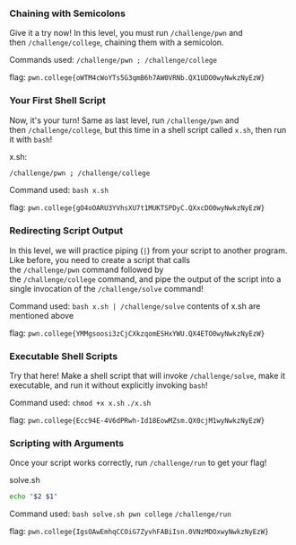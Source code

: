 ### Chaining with Semicolons

Give it a try now! In this level, you must run `/challenge/pwn` and then `/challenge/college`, chaining them with a semicolon.

Commands used: 
`/challenge/pwn ; /challenge/college`

flag: `pwn.college{oWTM4cWoYTs5G3qmB6h7AW0VRNb.QX1UDO0wyNwkzNyEzW}`

### Your First Shell Script 

Now, it's your turn! Same as last level, run `/challenge/pwn` and then `/challenge/college`, but this time in a shell script called `x.sh`, then run it with `bash`!

x.sh: 
```bash
/challenge/pwn ; /challenge/college 
```
Command used: 
`bash x.sh`

flag: `pwn.college{gO4oOARU3YVhsXU7t1MUKTSPDyC.QXxcDO0wyNwkzNyEzW}`

### Redirecting Script Output

In this level, we will practice piping (`|`) from your script to another program. Like before, you need to create a script that calls the `/challenge/pwn` command followed by the `/challenge/college` command, and pipe the output of the script into a single invocation of the `/challenge/solve` command!

Command used: `bash x.sh | /challenge/solve`
contents of x.sh are mentioned above 

flag: `pwn.college{YMMgsoosi3zCjCXkzqomESHxYWU.QX4ETO0wyNwkzNyEzW}`

### Executable Shell Scripts 

Try that here! Make a shell script that will invoke `/challenge/solve`, make it executable, and run it without explicitly invoking `bash`!

Command used: 
`chmod +x x.sh`
`./x.sh`

flag: `pwn.college{Ecc94E-4V6dPRwh-Id18EowMZsm.QX0cjM1wyNwkzNyEzW}`

### Scripting with Arguments

Once your script works correctly, run `/challenge/run` to get your flag!

solve.sh 
```bash
echo "$2 $1"
```

Command used: 
`bash solve.sh pwn college`
`/challenge/run`

flag: `pwn.college{IgsOAwEmhqCCOiG7ZyvhFABiIsn.0VNzMDOxwyNwkzNyEzW}`





